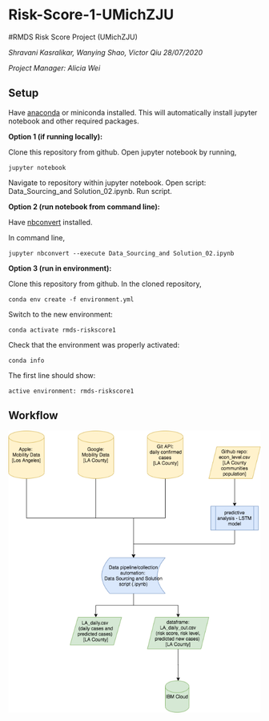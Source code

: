 # Risk-Score-1-UMichZJU

#RMDS Risk Score Project (UMichZJU)

*Shravani Kasralikar, Wanying Shao, Victor Qiu 28/07/2020*

*Project Manager: Alicia Wei*


## Setup

Have [anaconda](https://www.anaconda.com/products/individual) or miniconda installed. This will automatically install jupyter notebook and other required packages.

**Option 1 (if running locally):**

Clone this repository from github. Open jupyter notebook by running,
```
jupyter notebook
```

Navigate to repository within jupyter notebook. Open script: Data_Sourcing_and Solution_02.ipynb. Run script.

**Option 2 (run notebook from command line):**

Have [nbconvert](https://github.com/jupyter/nbconver) installed. 

In command line,
```
jupyter nbconvert --execute Data_Sourcing_and Solution_02.ipynb
```

**Option 3 (run in environment):** 

Clone this repository from github. In the cloned repository, 
```
conda env create -f environment.yml
```
Switch to the new environment:
```
conda activate rmds-riskscore1
```
Check that the environment was properly activated:
```
conda info
```
The first line should show:
```
active environment: rmds-riskscore1
```

## Workflow
![workflow](https://github.com/skasralikar/Risk-Score-1-UMichZJU/blob/master/Risk-Score-UMich-Workflow.png)
